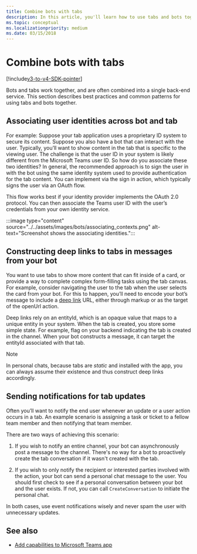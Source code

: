 ```yaml
---
title: Combine bots with tabs
description: In this article, you'll learn how to use tabs and bots together, constructing deep links to tabs in messages from your bot, and teams bots tabs development
ms.topic: conceptual
ms.localizationpriority: medium
ms.date: 03/15/2018
---
```

# Combine bots with tabs

[!include[v3-to-v4-SDK-pointer](~/includes/v3-to-v4-pointer-bots.md)]

Bots and tabs work together, and are often combined into a single back-end service. This section describes best practices and common patterns for using tabs and bots together.

## Associating user identities across bot and tab

For example:
Suppose your tab application uses a proprietary ID system to secure its content. Suppose you also have a bot that can interact with the user. Typically, you’ll want to show content in the tab that is specific to the viewing user. The challenge is that the user ID in your system is likely different from the Microsoft Teams user ID. So how do you associate these two identities?
In general, the recommended approach is to sign the user in with the bot using the same identity system used to provide authentication for the tab content. You can implement via the sign in action, which typically signs the user via an OAuth flow.

This flow works best if your identity provider implements the OAuth 2.0 protocol. You can then associate the Teams user ID with the user’s credentials from your own identity service.

   :::image type="content" source="../../assets/images/bots/associating_contexts.png" alt-text="Screenshot shows the associating identities.":::

## Constructing deep links to tabs in messages from your bot

You want to use tabs to show more content that can fit inside of a card, or provide a way to complete complex form-filling tasks using the tab canvas. For example, consider navigating the user to the tab when the user selects the card from your bot. For this to happen, you’ll need to encode your bot’s message to include a [deep link](~/concepts/build-and-test/deep-links.md) URL, either through markup or as the target of the openUrl action.

Deep links rely on an entityId, which is an opaque value that maps to a unique entity in your system. When the tab is created, you store some simple state. For example, flag on your backend indicating the tab is created in the channel. When your bot constructs a message, it can target the entityId associated with that tab.

> [!NOTE]
> In personal chats, because tabs are *static* and installed with the app, you can always assume their existence and thus construct deep links accordingly.

## Sending notifications for tab updates

Often you’ll want to notify the end user whenever an update or a user action occurs in a tab. An example scenario is assigning a task or ticket to a fellow team member and then notifying that team member.

There are two ways of achieving this scenario:

1. If you wish to notify an entire channel, your bot can asynchronously post a message to the channel. There's no way for a bot to proactively create the tab conversation if it wasn't created with the tab.

2. If you wish to only notify the recipient or interested parties involved with the action, your bot can send a personal chat message to the user. You should first check to see if a personal conversation between your bot and the user exists. If not, you can call `CreateConversation` to initiate the personal chat.

In both cases, use event notifications wisely and never spam the user with unnecessary updates.

## See also

* [Add capabilities to Microsoft Teams app](../../toolkit/add-capability.md)

